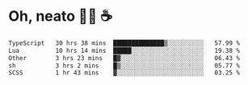 # Oh, neato 🧑‍💻 ☕

<!--START_SECTION:waka-->

```txt
TypeScript   30 hrs 38 mins  ██████████████▒░░░░░░░░░░   57.99 %
Lua          10 hrs 14 mins  █████░░░░░░░░░░░░░░░░░░░░   19.38 %
Other        3 hrs 23 mins   █▓░░░░░░░░░░░░░░░░░░░░░░░   06.43 %
sh           3 hrs 2 mins    █▒░░░░░░░░░░░░░░░░░░░░░░░   05.77 %
SCSS         1 hr 43 mins    ▓░░░░░░░░░░░░░░░░░░░░░░░░   03.25 %
```

<!--END_SECTION:waka-->
